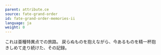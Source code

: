 ```yaml
---
parent: attribute.ce
source: fate-grand-order
id: fate-grand-order-memories-ii
language: ja
weight: 0
---
```


これは亜種特異点での旅路。
戻らぬものを抱えながら、今あるものを精一杯抱きしめて走り続けた、その記録。
